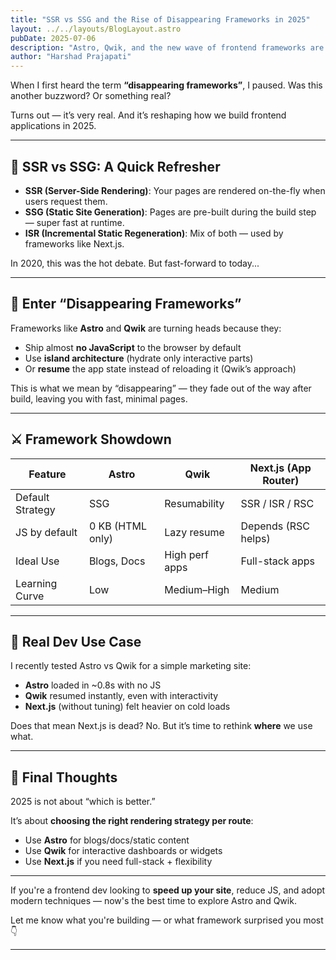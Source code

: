 ```yaml
---
title: "SSR vs SSG and the Rise of Disappearing Frameworks in 2025"
layout: ../../layouts/BlogLayout.astro
pubDate: 2025-07-06
description: "Astro, Qwik, and the new wave of frontend frameworks are changing how we think about rendering. Here's what modern developers need to know."
author: "Harshad Prajapati"
---
```


When I first heard the term **“disappearing frameworks”**, I paused. Was this another buzzword? Or something real?

Turns out — it’s very real. And it’s reshaping how we build frontend applications in 2025.

---

## 🔁 SSR vs SSG: A Quick Refresher

- **SSR (Server-Side Rendering)**: Your pages are rendered on-the-fly when users request them.
- **SSG (Static Site Generation)**: Pages are pre-built during the build step — super fast at runtime.
- **ISR (Incremental Static Regeneration)**: Mix of both — used by frameworks like Next.js.

In 2020, this was the hot debate. But fast-forward to today...

---

## 🚀 Enter “Disappearing Frameworks”

Frameworks like **Astro** and **Qwik** are turning heads because they:
- Ship almost **no JavaScript** to the browser by default
- Use **island architecture** (hydrate only interactive parts)
- Or **resume** the app state instead of reloading it (Qwik’s approach)

This is what we mean by “disappearing” — they fade out of the way after build, leaving you with fast, minimal pages.

---

## ⚔️ Framework Showdown

| Feature            | Astro            | Qwik             | Next.js (App Router) |
|--------------------|------------------|------------------|-----------------------|
| Default Strategy   | SSG              | Resumability     | SSR / ISR / RSC       |
| JS by default      | 0 KB (HTML only) | Lazy resume      | Depends (RSC helps)   |
| Ideal Use          | Blogs, Docs      | High perf apps   | Full-stack apps       |
| Learning Curve     | Low              | Medium–High      | Medium                |

---

## 🧪 Real Dev Use Case

I recently tested Astro vs Qwik for a simple marketing site:
- **Astro** loaded in ~0.8s with no JS
- **Qwik** resumed instantly, even with interactivity
- **Next.js** (without tuning) felt heavier on cold loads

Does that mean Next.js is dead? No. But it’s time to rethink **where** we use what.

---

## 🧠 Final Thoughts

2025 is not about “which is better.”

It’s about **choosing the right rendering strategy per route**:
- Use **Astro** for blogs/docs/static content
- Use **Qwik** for interactive dashboards or widgets
- Use **Next.js** if you need full-stack + flexibility

---

If you're a frontend dev looking to **speed up your site**, reduce JS, and adopt modern techniques — now's the best time to explore Astro and Qwik.

Let me know what you're building — or what framework surprised you most 👇

---

